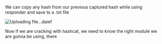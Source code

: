 We can copy any hash from our previous captured hash while using responder and save to a .txt file

![Uploading file...daief]()

Now if we are cracking with hashcat, we need to know the right module we are gonna be using, there


